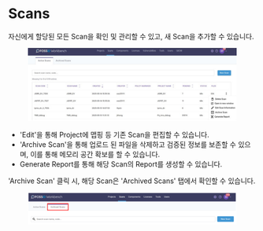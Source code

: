 # Scans

자신에게 할당된 모든 Scan을 확인 및 관리할 수 있고, 새 Scan을 추가할 수 있습니다.

<figure><img src="../../../.gitbook/assets/슬라이드21.JPG" alt=""><figcaption></figcaption></figure>

* 'Edit'을 통해 Project에 맵핑 등 기존 Scan을 편집할 수 있습니다.
* 'Archive Scan'을 통해 업로드 된 파일을 삭제하고 검증된 정보를 보존할 수 있으며, 이를 통해 메모리 공간 확보를 할 수 있습니다.
* Generate Report를 통해 해당 Scan의 Report를 생성할 수 있습니다.



'Archive Scan' 클릭 시, 해당 Scan은 'Archived Scans' 탭에서 확인할 수 있습니다.

<figure><img src="../../../.gitbook/assets/image (80).png" alt=""><figcaption></figcaption></figure>
